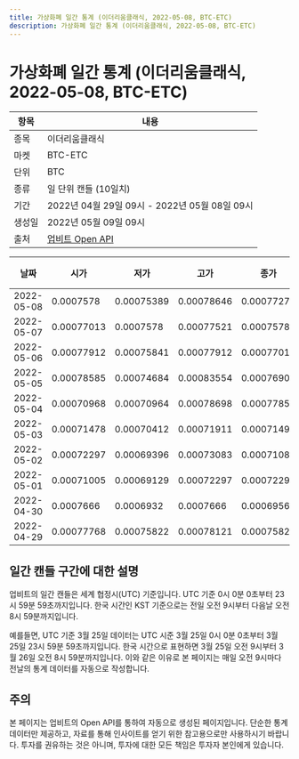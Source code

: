 ```yaml
---
title: 가상화폐 일간 통계 (이더리움클래식, 2022-05-08, BTC-ETC)
description: 가상화폐 일간 통계 (이더리움클래식, 2022-05-08, BTC-ETC)
---
```



가상화폐 일간 통계 (이더리움클래식, 2022-05-08, BTC-ETC)
===

|항목|내용|
|--|--|
|종목|이더리움클래식|
|마켓|BTC-ETC|
|단위|BTC|
|종류|일 단위 캔들 (10일치)|
|기간|2022년 04월 29일 09시 - 2022년 05월 08일 09시|
|생성일|2022년 05월 09일 09시|
|출처|[업비트 Open API](https://docs.upbit.com)|


|날짜|시가|저가|고가|종가|비고|
|--|--|--|--|--|--|
|2022-05-08|0.0007578|0.00075389|0.00078646|0.00077279|    |
|2022-05-07|0.00077013|0.0007578|0.00077521|0.0007578|    |
|2022-05-06|0.00077912|0.00075841|0.00077912|0.00077013|    |
|2022-05-05|0.00078585|0.00074684|0.00083554|0.00076903|    |
|2022-05-04|0.00070968|0.00070964|0.00078698|0.00077857|    |
|2022-05-03|0.00071478|0.00070412|0.00071911|0.00071492|    |
|2022-05-02|0.00072297|0.00069396|0.00073083|0.00071089|    |
|2022-05-01|0.00071005|0.00069129|0.00072297|0.00072297|    |
|2022-04-30|0.0007666|0.0006932|0.0007666|0.0006956|    |
|2022-04-29|0.00077768|0.00075822|0.00078121|0.00075822|    |


일간 캔들 구간에 대한 설명
---


업비트의 일간 캔들은 세계 협정시(UTC) 기준입니다. 
UTC 기준 0시 0분 0초부터 23시 59분 59초까지입니다. 
한국 시간인 KST 기준으로는 전일 오전 9시부터 다음날 오전 8시 59분까지입니다. 


예를들면, UTC 기준 3월 25일 데이터는 UTC 시준 3월 25일 0시 0분 0초부터 3월 25일 23시 59분 59초까지입니다. 
한국 시간으로 표현하면 3월 25일 오전 9시부터 3월 26일 오전 8시 59분까지입니다. 
이와 같은 이유로 본 페이지는 매일 오전 9시마다 전날의 통계 데이터를 자동으로 작성합니다. 


주의
---


본 페이지는 업비트의 Open API를 통하여 자동으로 생성된 페이지입니다. 
단순한 통계 데이터만 제공하고, 자료를 통해 인사이트를 얻기 위한 참고용으로만 사용하시기 바랍니다. 
투자를 권유하는 것은 아니며, 투자에 대한 모든 책임은 투자자 본인에게 있습니다. 
